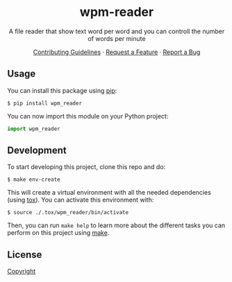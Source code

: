 <div align="center">

# wpm-reader

A file reader that show text word per word and you can controll the number of words per minute

[Contributing Guidelines](./CONTRIBUTING.md) · [Request a Feature](/-/issues/new?issuable_template=Feature) · [Report a Bug](/-/issues/new?issuable_template=Bug)

</div>

## Usage

You can install this package using [pip](https://pip.pypa.io/en/stable/):

```
$ pip install wpm_reader
```

You can now import this module on your Python project:

```python
import wpm_reader
```

## Development

To start developing this project, clone this repo and do:

```
$ make env-create
```

This will create a virtual environment with all the needed dependencies (using [tox](https://tox.readthedocs.io/en/latest/)). You can activate this environment with:

```
$ source ./.tox/wpm_reader/bin/activate
```

Then, you can run `make help` to learn more about the different tasks you can perform on this project using [make](https://www.gnu.org/software/make/).

## License

[Copyright](./LICENSE)